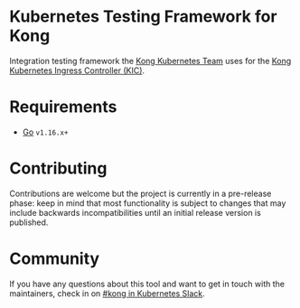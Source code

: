 # Kubernetes Testing Framework for Kong

Integration testing framework the [Kong Kubernetes Team][team] uses for the [Kong Kubernetes Ingress Controller (KIC)][kic].

[team]:https://github.com/orgs/Kong/teams/team-k8s
[kic]:https://github.com/kong/kubernetes-ingress-controller

# Requirements

* [Go][go] `v1.16.x+`

[go]:https://go.dev

# Contributing

Contributions are welcome but the project is currently in a pre-release phase: keep in mind that most functionality is subject to changes that may include backwards incompatibilities until an initial release version is published.

# Community

If you have any questions about this tool and want to get in touch with the maintainers, check in on [#kong in Kubernetes Slack][slack].

[slack]:https://kubernetes.slack.com/messages/kong
